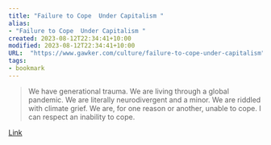 ```yaml
---
title: "Failure to Cope  Under Capitalism "
alias:
- "Failure to Cope  Under Capitalism "
created: 2023-08-12T22:34:41+10:00
modified: 2023-08-12T22:34:41+10:00
URL:  "https://www.gawker.com/culture/failure-to-cope-under-capitalism"
tags:
- bookmark
---
```


> We have generational trauma. We are living through a global pandemic. We are literally neurodivergent and a minor. We are riddled with climate grief. We are, for one reason or another, unable to cope. I can respect an inability to cope.

[Link](https://www.gawker.com/culture/failure-to-cope-under-capitalism)

